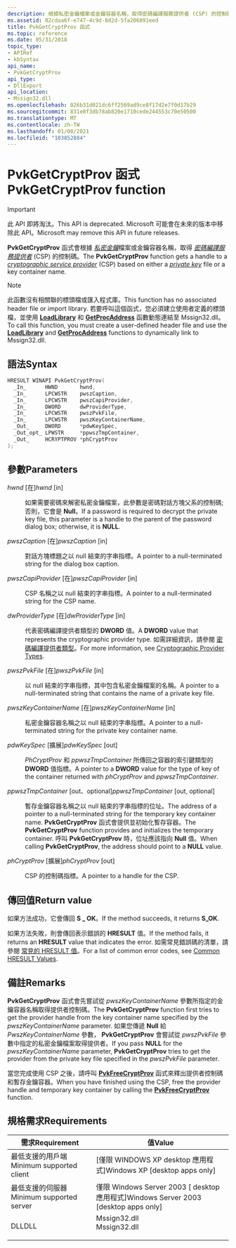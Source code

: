 ```yaml
---
description: 根據私密金鑰檔案或金鑰容器名稱，取得密碼編譯服務提供者 (CSP) 的控制碼。
ms.assetid: 82cdaa6f-e747-4c9d-8d2d-5fa206891eed
title: PvkGetCryptProv 函式
ms.topic: reference
ms.date: 05/31/2018
topic_type:
- APIRef
- kbSyntax
api_name:
- PvkGetCryptProv
api_type:
- DllExport
api_location:
- Mssign32.dll
ms.openlocfilehash: 026b31d021dc6ff2569ad9ce8f17d2e7f0d17b29
ms.sourcegitcommit: 831e8f3db78ab820e1710cede244553c70e50500
ms.translationtype: MT
ms.contentlocale: zh-TW
ms.lasthandoff: 01/08/2021
ms.locfileid: "103852884"
---
```

# <a name="pvkgetcryptprov-function"></a><span data-ttu-id="2ac92-103">PvkGetCryptProv 函式</span><span class="sxs-lookup"><span data-stu-id="2ac92-103">PvkGetCryptProv function</span></span>

> [!IMPORTANT]
> <span data-ttu-id="2ac92-104">此 API 即將淘汰。</span><span class="sxs-lookup"><span data-stu-id="2ac92-104">This API is deprecated.</span></span> <span data-ttu-id="2ac92-105">Microsoft 可能會在未來的版本中移除此 API。</span><span class="sxs-lookup"><span data-stu-id="2ac92-105">Microsoft may remove this API in future releases.</span></span>

 

<span data-ttu-id="2ac92-106">**PvkGetCryptProv** 函式會根據 [*私密金鑰*](../secgloss/p-gly.md)檔案或金鑰容器名稱，取得 [*密碼編譯服務提供者*](../secgloss/c-gly.md) (CSP) 的控制碼。</span><span class="sxs-lookup"><span data-stu-id="2ac92-106">The **PvkGetCryptProv** function gets a handle to a [*cryptographic service provider*](../secgloss/c-gly.md) (CSP) based on either a [*private key*](../secgloss/p-gly.md) file or a key container name.</span></span>

> [!Note]  
> <span data-ttu-id="2ac92-107">此函數沒有相關聯的標頭檔或匯入程式庫。</span><span class="sxs-lookup"><span data-stu-id="2ac92-107">This function has no associated header file or import library.</span></span> <span data-ttu-id="2ac92-108">若要呼叫這個函式，您必須建立使用者定義的標頭檔，並使用 [**LoadLibrary**](/windows/win32/api/libloaderapi/nf-libloaderapi-loadlibrarya) 和 [**GetProcAddress**](/windows/win32/api/libloaderapi/nf-libloaderapi-getprocaddress) 函數動態連結至 Mssign32.dll。</span><span class="sxs-lookup"><span data-stu-id="2ac92-108">To call this function, you must create a user-defined header file and use the [**LoadLibrary**](/windows/win32/api/libloaderapi/nf-libloaderapi-loadlibrarya) and [**GetProcAddress**](/windows/win32/api/libloaderapi/nf-libloaderapi-getprocaddress) functions to dynamically link to Mssign32.dll.</span></span>

 

## <a name="syntax"></a><span data-ttu-id="2ac92-109">語法</span><span class="sxs-lookup"><span data-stu-id="2ac92-109">Syntax</span></span>


```C++
HRESULT WINAPI PvkGetCryptProv(
  _In_      HWND       hwnd,
  _In_      LPCWSTR    pwszCaption,
  _In_      LPCWSTR    pwszCapiProvider,
  _In_      DWORD      dwProviderType,
  _In_      LPCWSTR    pwszPvkFile,
  _In_      LPCWSTR    pwszKeyContainerName,
  _Out_     DWORD      *pdwKeySpec,
  _Out_opt_ LPWSTR     *ppwszTmpContainer,
  _Out_     HCRYPTPROV *phCryptProv
);
```



## <a name="parameters"></a><span data-ttu-id="2ac92-110">參數</span><span class="sxs-lookup"><span data-stu-id="2ac92-110">Parameters</span></span>

<dl> <dt>

<span data-ttu-id="2ac92-111">*hwnd* \[在\]</span><span class="sxs-lookup"><span data-stu-id="2ac92-111">*hwnd* \[in\]</span></span>
</dt> <dd>

<span data-ttu-id="2ac92-112">如果需要密碼來解密私密金鑰檔案，此參數是密碼對話方塊父系的控制碼;否則，它會是 **Null**。</span><span class="sxs-lookup"><span data-stu-id="2ac92-112">If a password is required to decrypt the private key file, this parameter is a handle to the parent of the password dialog box; otherwise, it is **NULL**.</span></span>

</dd> <dt>

<span data-ttu-id="2ac92-113">*pwszCaption* \[在\]</span><span class="sxs-lookup"><span data-stu-id="2ac92-113">*pwszCaption* \[in\]</span></span>
</dt> <dd>

<span data-ttu-id="2ac92-114">對話方塊標題之以 null 結束的字串指標。</span><span class="sxs-lookup"><span data-stu-id="2ac92-114">A pointer to a null-terminated string for the dialog box caption.</span></span>

</dd> <dt>

<span data-ttu-id="2ac92-115">*pwszCapiProvider* \[在\]</span><span class="sxs-lookup"><span data-stu-id="2ac92-115">*pwszCapiProvider* \[in\]</span></span>
</dt> <dd>

<span data-ttu-id="2ac92-116">CSP 名稱之以 null 結束的字串指標。</span><span class="sxs-lookup"><span data-stu-id="2ac92-116">A pointer to a null-terminated string for the CSP name.</span></span>

</dd> <dt>

<span data-ttu-id="2ac92-117">*dwProviderType* \[在\]</span><span class="sxs-lookup"><span data-stu-id="2ac92-117">*dwProviderType* \[in\]</span></span>
</dt> <dd>

<span data-ttu-id="2ac92-118">代表密碼編譯提供者類型的 **DWORD** 值。</span><span class="sxs-lookup"><span data-stu-id="2ac92-118">A **DWORD** value that represents the cryptographic provider type.</span></span> <span data-ttu-id="2ac92-119">如需詳細資訊，請參閱 [密碼編譯提供者類型](cryptographic-provider-types.md)。</span><span class="sxs-lookup"><span data-stu-id="2ac92-119">For more information, see [Cryptographic Provider Types](cryptographic-provider-types.md).</span></span>

</dd> <dt>

<span data-ttu-id="2ac92-120">*pwszPvkFile* \[在\]</span><span class="sxs-lookup"><span data-stu-id="2ac92-120">*pwszPvkFile* \[in\]</span></span>
</dt> <dd>

<span data-ttu-id="2ac92-121">以 null 結束的字串指標，其中包含私密金鑰檔案的名稱。</span><span class="sxs-lookup"><span data-stu-id="2ac92-121">A pointer to a null-terminated string that contains the name of a private key file.</span></span>

</dd> <dt>

<span data-ttu-id="2ac92-122">*pwszKeyContainerName* \[在\]</span><span class="sxs-lookup"><span data-stu-id="2ac92-122">*pwszKeyContainerName* \[in\]</span></span>
</dt> <dd>

<span data-ttu-id="2ac92-123">私密金鑰容器名稱之以 null 結束的字串指標。</span><span class="sxs-lookup"><span data-stu-id="2ac92-123">A pointer to a null-terminated string for the private key container name.</span></span>

</dd> <dt>

<span data-ttu-id="2ac92-124">*pdwKeySpec* \[擴展\]</span><span class="sxs-lookup"><span data-stu-id="2ac92-124">*pdwKeySpec* \[out\]</span></span>
</dt> <dd>

<span data-ttu-id="2ac92-125">*PhCryptProv* 和 *ppwszTmpContainer* 所傳回之容器的索引鍵類型的 **DWORD** 值指標。</span><span class="sxs-lookup"><span data-stu-id="2ac92-125">A pointer to a **DWORD** value for the type of key of the container returned with *phCryptProv* and *ppwszTmpContainer*.</span></span>

</dd> <dt>

<span data-ttu-id="2ac92-126">*ppwszTmpContainer* \[out、optional\]</span><span class="sxs-lookup"><span data-stu-id="2ac92-126">*ppwszTmpContainer* \[out, optional\]</span></span>
</dt> <dd>

<span data-ttu-id="2ac92-127">暫存金鑰容器名稱之以 null 結束的字串指標的位址。</span><span class="sxs-lookup"><span data-stu-id="2ac92-127">The address of a pointer to a null-terminated string for the temporary key container name.</span></span> <span data-ttu-id="2ac92-128">**PvkGetCryptProv** 函式會提供並初始化暫存容器。</span><span class="sxs-lookup"><span data-stu-id="2ac92-128">The **PvkGetCryptProv** function provides and initializes the temporary container.</span></span> <span data-ttu-id="2ac92-129">呼叫 **PvkGetCryptProv** 時，位址應該指向 **Null** 值。</span><span class="sxs-lookup"><span data-stu-id="2ac92-129">When calling **PvkGetCryptProv**, the address should point to a **NULL** value.</span></span>

</dd> <dt>

<span data-ttu-id="2ac92-130">*phCryptProv* \[擴展\]</span><span class="sxs-lookup"><span data-stu-id="2ac92-130">*phCryptProv* \[out\]</span></span>
</dt> <dd>

<span data-ttu-id="2ac92-131">CSP 的控制碼指標。</span><span class="sxs-lookup"><span data-stu-id="2ac92-131">A pointer to a handle for the CSP.</span></span>

</dd> </dl>

## <a name="return-value"></a><span data-ttu-id="2ac92-132">傳回值</span><span class="sxs-lookup"><span data-stu-id="2ac92-132">Return value</span></span>

<span data-ttu-id="2ac92-133">如果方法成功，它會傳回 **S \_ OK**。</span><span class="sxs-lookup"><span data-stu-id="2ac92-133">If the method succeeds, it returns **S\_OK**.</span></span>

<span data-ttu-id="2ac92-134">如果方法失敗，則會傳回表示錯誤的 **HRESULT** 值。</span><span class="sxs-lookup"><span data-stu-id="2ac92-134">If the method fails, it returns an **HRESULT** value that indicates the error.</span></span> <span data-ttu-id="2ac92-135">如需常見錯誤碼的清單，請參閱 [常見的 HRESULT 值](common-hresult-values.md)。</span><span class="sxs-lookup"><span data-stu-id="2ac92-135">For a list of common error codes, see [Common HRESULT Values](common-hresult-values.md).</span></span>

## <a name="remarks"></a><span data-ttu-id="2ac92-136">備註</span><span class="sxs-lookup"><span data-stu-id="2ac92-136">Remarks</span></span>

<span data-ttu-id="2ac92-137">**PvkGetCryptProv** 函式會先嘗試從 *pwszKeyContainerName* 參數所指定的金鑰容器名稱取得提供者控制碼。</span><span class="sxs-lookup"><span data-stu-id="2ac92-137">The **PvkGetCryptProv** function first tries to get the provider handle from the key container name specified by the *pwszKeyContainerName* parameter.</span></span> <span data-ttu-id="2ac92-138">如果您傳遞 **Null** 給 *PwszKeyContainerName* 參數， **PvkGetCryptProv** 會嘗試從 *pwszPvkFile* 參數中指定的私密金鑰檔案取得提供者。</span><span class="sxs-lookup"><span data-stu-id="2ac92-138">If you pass **NULL** for the *pwszKeyContainerName* parameter, **PvkGetCryptProv** tries to get the provider from the private key file specified in the *pwszPvkFile* parameter.</span></span>

<span data-ttu-id="2ac92-139">當您完成使用 CSP 之後，請呼叫 [**PvkFreeCryptProv**](pvkfreecryptprov.md) 函式來釋出提供者控制碼和暫存金鑰容器。</span><span class="sxs-lookup"><span data-stu-id="2ac92-139">When you have finished using the CSP, free the provider handle and temporary key container by calling the [**PvkFreeCryptProv**](pvkfreecryptprov.md) function.</span></span>

## <a name="requirements"></a><span data-ttu-id="2ac92-140">規格需求</span><span class="sxs-lookup"><span data-stu-id="2ac92-140">Requirements</span></span>



| <span data-ttu-id="2ac92-141">需求</span><span class="sxs-lookup"><span data-stu-id="2ac92-141">Requirement</span></span> | <span data-ttu-id="2ac92-142">值</span><span class="sxs-lookup"><span data-stu-id="2ac92-142">Value</span></span> |
|-------------------------------------|-----------------------------------------------------------------------------------------|
| <span data-ttu-id="2ac92-143">最低支援的用戶端</span><span class="sxs-lookup"><span data-stu-id="2ac92-143">Minimum supported client</span></span><br/> | <span data-ttu-id="2ac92-144">\[僅限 WINDOWS XP desktop 應用程式\]</span><span class="sxs-lookup"><span data-stu-id="2ac92-144">Windows XP \[desktop apps only\]</span></span><br/>                                             |
| <span data-ttu-id="2ac92-145">最低支援的伺服器</span><span class="sxs-lookup"><span data-stu-id="2ac92-145">Minimum supported server</span></span><br/> | <span data-ttu-id="2ac92-146">僅限 Windows Server 2003 \[ desktop 應用程式\]</span><span class="sxs-lookup"><span data-stu-id="2ac92-146">Windows Server 2003 \[desktop apps only\]</span></span><br/>                                    |
| <span data-ttu-id="2ac92-147">DLL</span><span class="sxs-lookup"><span data-stu-id="2ac92-147">DLL</span></span><br/>                      | <dl> <span data-ttu-id="2ac92-148"><dt>Mssign32.dll</dt></span><span class="sxs-lookup"><span data-stu-id="2ac92-148"><dt>Mssign32.dll</dt></span></span> </dl> |



 

 
